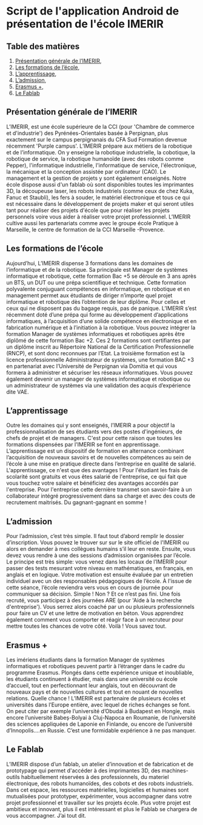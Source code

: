 # Script de l'application Android de présentation de l'école IMERIR

## Table des matières

1. [Présentation générale de l’IMERIR](#presentation_generale),
2. [Les formations de l’école](#formations_de_l_ecole),
3. [L’apprentissage](#l_apprentissage),
4. [L’admission](#l_admission),
5. [Erasmus +](#erasmus_plus),
6. [Le Fablab](#le_fablab)

<a name="presentation_generale"></a>
## Présentation générale de l’IMERIR

L’IMERIR, est une école supérieure de la CCI (pour 'Chambre de commerce et d'industrie') des Pyrénées-Orientales basée à Perpignan, plus exactement sur le campus perpignanais du CFA Sud Formation devenue récemment 'Purple campus'. L’IMERIR prépare aux métiers de la robotique et de l’informatique. On y enseigne la robotique industrielle, la cobotique, la robotique de service, la robotique humanoïde (avec des robots comme Pepper), l'informatique industrielle, l'informatique de service, l'électronique, la mécanique et la conception assistée par ordinateur (CAO). Le management et la gestion de projets y sont également enseignés. Notre école dispose aussi d'un fablab où sont disponibles toutes les imprimantes 3D, la découpeuse laser, les robots industriels (comme ceux de chez Kuka, Fanuc et Staubli), les fers à souder, le matériel électronique et tous ce qui est nécessaire dans le développement de projets maker et qui seront utiles tant pour réaliser des projets d'école que pour réaliser les projets personnels voire vous aider à réaliser votre projet professionnel. L’IMERIR cultive aussi les partenariats comme avec le groupe école Pratique à Marseille, le centre de formation de la CCI Marseille -Provence.

<a name="formations_de_l_ecole"></a>
## Les formations de l’école

Aujourd’hui, L’IMERIR dispense 3 formations dans les domaines de l’informatique et de la robotique. Sa principale est Manager de systèmes informatique et robotique, cette formation Bac +5 se déroule en 3 ans après un BTS, un DUT ou une prépa scientifique et technique. Cette formation polyvalente conjuguant compétences en informatique, en robotique et en management permet aux étudiants de diriger n’importe quel projet informatique et robotique dès l’obtention de leur diplôme. Pour celles et ceux qui ne disposent pas du bagage requis, pas de panique. L’IMERIR s’est récemment doté d’une prépa qui forme au développement d’applications informatiques, à l’acquisition d’une solide compétence en électronique et en fabrication numérique et à l’initiation à la robotique. Vous pouvez intégrer la formation Manager de systèmes informatiques et robotiques après être diplômé de cette formation Bac +2. Ces 2 formations sont certifiantes par un diplôme inscrit au Répertoire National de la Certification Professionnelle (RNCP), et sont donc reconnues par l’Etat. La troisième formation est la licence professionnelle Administrateur de systèmes, une formation BAC +3 en partenariat avec l’Université de Perpignan via Domitia et qui vous formera à administrer et sécuriser les réseaux informatiques. Vous pouvez également devenir un manager de systèmes informatique et robotique ou un administrateur de systèmes via une validation des acquis d’expérience dite VAE.

<a name="l_apprentissage"></a>
## L’apprentissage

Outre les domaines qui y sont enseignés, l’IMERIR a pour objectif la professionnalisation de ses étudiants vers des postes d'ingénieurs, de chefs de projet et de managers. C'est pour cette raison que toutes les formations dispensées par l'IMERIR se font en apprentissage. L’apprentissage est un dispositif de formation en alternance combinant l’acquisition de nouveaux savoirs et de nouvelles compétences au sein de l’école à une mise en pratique directe dans l’entreprise en qualité de salarié. L'apprentissage, ce n'est que des avantages ! Pour l'étudiant les frais de scolarité sont gratuits et vous êtes salarié de l'entreprise, ce qui fait que vous touchez votre salaire et bénéficiez des avantages accordés par l'entreprise. Pour l'entreprise cette dernière transmet son savoir-faire à un collaborateur intégré progressivement dans sa charge et avec des couts de recrutement maitrisés. Du gagnant-gagnant en somme !

<a name="l_admission"></a>
## L’admission

Pour l’admission, c’est très simple. Il faut tout d’abord remplir le dossier d’inscription. Vous pouvez le trouver sur sur le site officiel de l'IMERIR ou alors en demander à mes collègues humains s’il leur en reste. Ensuite, vous devez vous rendre à une des sessions d’admission organisées par l’école. Le principe est très simple: vous venez dans les locaux de l’IMERIR pour passer des tests mesurant votre niveau en mathématiques, en français, en anglais et en logique. Votre motivation est ensuite évaluée par un entretien individuel avec un des responsables pédagogiques de l’école. À l'issue de cette séance, l’école reviendra vers vous en cours de journée pour communiquer sa décision. Simple ! Non ? Et ce n’est pas fini. Une fois recruté, vous participez à des journées ARE (pour 'Aide à la recherche d'entreprise'). Vous serrez alors coaché par un ou plusieurs professionnels pour faire un CV et une lettre de motivation en béton. Vous apprendrez également comment vous comporter et réagir face à un recruteur pour mettre toutes les chances de votre côté. Voilà ! Vous savez tout.

<a name="erasmus_plus"></a>
## Erasmus +

Les imériens étudiants dans la formation Manager de systèmes informatiques et robotiques peuvent partir à l’étranger dans le cadre du programme Erasmus. Plongés dans cette expérience unique et inoubliable, les étudiants continuent à étudier, mais dans une université ou école d’accueil, tout en perfectionnant leur anglais, tout en découvrant de nouveaux pays et de nouvelles cultures et tout en nouant de nouvelles relations. Quelle chance ! L’IMERIR est partenaire de plusieurs écoles et universités dans l’Europe entière, avec lequel de riches échanges se font. On peut citer par exemple l’université d’Obudai à Budapest en Hongie, mais encore l’université Babeș-Bolyai à Cluj-Napoca en Roumanie, de l’université des sciences appliquées de Laponie en Finlande, ou encore de l’université d’Innopolis….en Russie. C’est une formidable expérience à ne pas manquer.

<a name="le_fablab"></a>
## Le Fablab

L’IMERIR dispose d’un fablab, un atelier d’innovation et de fabrication et de prototypage qui permet d'accéder à des imprimantes 3D, des machines-outils habituellement réservées à des professionnels, du materiel électronique, des robots humanoïdes, des cobots et des robots industriels. Dans cet espace, les ressources matérielles, logicielles et humaines sont mutualisées pour prototyper, expérimenter, vous accompagner dans votre projet professionnel et travailler sur les projets école. Plus votre projet est ambitieux et innovant, plus il est intéressant et plus le Fablab se chargera de vous accompagner. J’ai tout dit.
